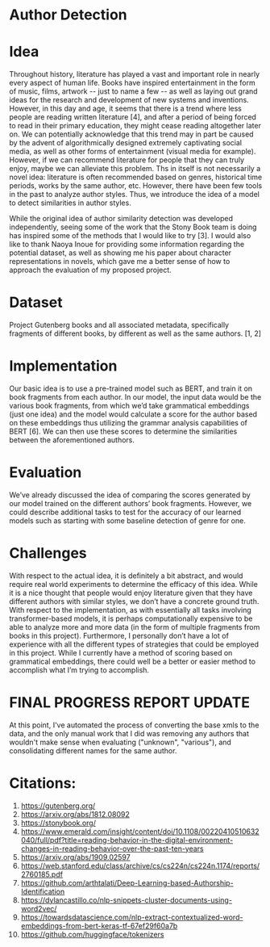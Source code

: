 # Author Detection 

# Idea
Throughout history, literature has played a vast and important role in nearly every aspect of human life. Books have inspired entertainment in the form of music, films, artwork -- just to name a few -- as well as laying out grand ideas for the research and development of new systems and inventions. However, in this day and age, it seems that there is a trend where less people are reading written literature [4], and after a period of being forced to read in their primary education, they might cease reading altogether later on.
We can potentially acknowledge that this trend may in part be caused by the advent of algorithmically designed extremely captivating social media, as well as other forms of entertainment (visual media for example). However, if we can recommend literature for people that they can truly enjoy, maybe we can alleviate this problem. Ths in itself is not necessarily a novel idea: literature is often recommended based on genres, historical time periods, works by the same author, etc. However, there have been few tools in the past to analyze author styles. Thus, we introduce the idea of a model to detect similarities in author styles.

While the original idea of author similarity detection was developed independently, seeing some of the work that the Stony Book team is doing has inspired some of the methods that I would like to try [3]. I would also like to thank Naoya Inoue for providing some information regarding the potential dataset, as well as showing me his paper about character representations in novels, which gave me a better sense of how to approach the evaluation of my proposed project. 

# Dataset
Project Gutenberg books and all associated metadata, specifically fragments of different books, by different as well as the same authors. [1, 2]

# Implementation
Our basic idea is to use a pre-trained model such as BERT, and train it on book fragments from each author. In our model, the input data would be the various book fragments, from which we’d take grammatical embeddings (just one idea) and the model would calculate a score for the author based on these embeddings thus utilizing the grammar analysis capabilities of BERT [6]. We can then use these scores to determine the similarities between the aforementioned authors.

# Evaluation
We’ve already discussed the idea of comparing the scores generated by our model trained on the different authors’ book fragments. However, we could describe additional tasks to test for the accuracy of our learned models such as starting with some baseline detection of genre for one.

# Challenges
With respect to the actual idea, it is definitely a bit abstract, and would require real world experiments to determine the efficacy of this idea. While it is a nice thought that people would enjoy literature given that they have different authors with similar styles, we don’t have a concrete ground truth.
With respect to the implementation, as with essentially all tasks involving transformer-based models, it is perhaps computationally expensive to be able to analyze more and more data (in the form of multiple fragments from books in this project). Furthermore, I personally don’t have a lot of experience with all the different types of strategies that could be employed in this project. While I currently have a method of scoring based on grammatical embeddings, there could well be a better or easier method to accomplish what I’m trying to accomplish. 

# FINAL PROGRESS REPORT UPDATE
At this point, I've automated the process of converting the base xmls to the data, and the only manual work that I did was removing any authors that wouldn't make sense when evaluating ("unknown", "various"), and consolidating different names for the same author.

# Citations:
1. https://gutenberg.org/
2. https://arxiv.org/abs/1812.08092
3. https://stonybook.org/
4. https://www.emerald.com/insight/content/doi/10.1108/00220410510632040/full/pdf?title=reading-behavior-in-the-digital-environment-changes-in-reading-behavior-over-the-past-ten-years
5. https://arxiv.org/abs/1909.02597
6. https://web.stanford.edu/class/archive/cs/cs224n/cs224n.1174/reports/2760185.pdf
7. https://github.com/arthtalati/Deep-Learning-based-Authorship-Identification
8. https://dylancastillo.co/nlp-snippets-cluster-documents-using-word2vec/
9. https://towardsdatascience.com/nlp-extract-contextualized-word-embeddings-from-bert-keras-tf-67ef29f60a7b
10. https://github.com/huggingface/tokenizers